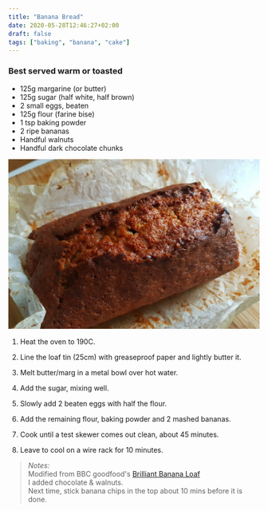 ```yaml
---
title: "Banana Bread"
date: 2020-05-28T12:46:27+02:00
draft: false
tags: ["baking", "banana", "cake"]
---
```


### Best served warm or toasted

- 125g margarine (or butter)
- 125g sugar (half white, half brown)
- 2 small eggs, beaten
- 125g flour (farine bise)
- 1 tsp baking powder
- 2 ripe bananas
- Handful walnuts
- Handful dark chocolate chunks

![Banana Bread](../bananabread.jpeg)

1. Heat the oven to 190C.

2. Line the loaf tin (25cm) with greaseproof paper and lightly butter it.

3. Melt butter/marg in a metal bowl over hot water.

4. Add the sugar, mixing well.

5. Slowly add 2 beaten eggs with half the flour.

4. Add the remaining flour, baking powder and 2 mashed bananas.

6. Cook until a test skewer comes out clean, about 45 minutes.

7. Leave to cool on a wire rack for 10 minutes.

> *Notes:* \
Modified from BBC goodfood's [Brilliant Banana Loaf](https://www.bbcgoodfood.com/recipes/brilliant-banana-loaf)\
I added chocolate & walnuts.\
Next time, stick banana chips in the top about 10 mins before it is done.
